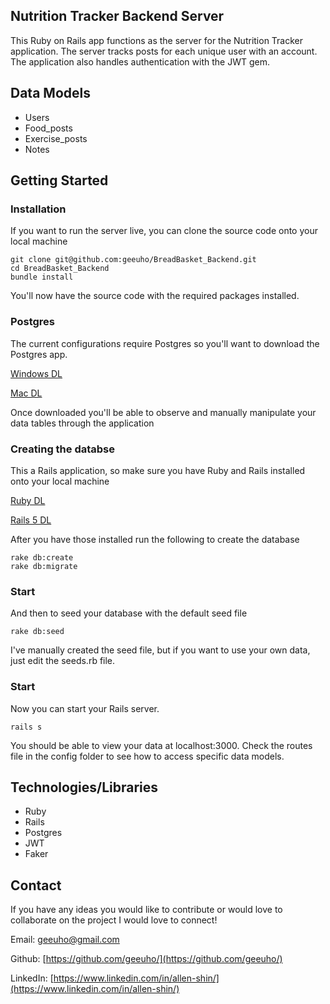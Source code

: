 ## Nutrition Tracker Backend Server

This Ruby on Rails app functions as the server for the Nutrition Tracker application. The server tracks posts for each unique user with an account. The application also handles authentication with the JWT gem. 

## Data Models

- Users
- Food_posts
- Exercise_posts
- Notes

## Getting Started

### Installation

If you want to run the server live, you can clone the source code onto your local machine

```
git clone git@github.com:geeuho/BreadBasket_Backend.git
cd BreadBasket_Backend
bundle install 
```

You'll now have the source code with the required packages installed. 

### Postgres

The current configurations require Postgres so you'll want to download the Postgres app.

[Windows DL](https://www.postgresql.org/download/windows/)

[Mac DL](https://postgresapp.com/downloads.html)

Once downloaded you'll be able to observe and manually manipulate your data tables through the application

### Creating the databse

This a Rails application, so make sure you have Ruby and Rails installed onto your local machine

[Ruby DL](https://www.ruby-lang.org/en/downloads/)

[Rails 5 DL](https://rubyonrails.org/)

After you have those installed run the following to create the database

```
rake db:create
rake db:migrate
```

### Start

And then to seed your database with the default seed file

```
rake db:seed
```

I've manually created the seed file, but if you want to use your own data, just edit the seeds.rb file. 

### Start

Now you can start your Rails server.

``` 
rails s
```

You should be able to view your data at localhost:3000. Check the routes file in the config folder to see how to access specific data models. 

## Technologies/Libraries  

- Ruby
- Rails
- Postgres
- JWT
- Faker

## Contact

If you have any ideas you would like to contribute or would love to collaborate on the project I would love to connect!

Email: geeuho@gmail.com 

Github: [https://github.com/geeuho/](https://github.com/geeuho/)

LinkedIn: [https://www.linkedin.com/in/allen-shin/](https://www.linkedin.com/in/allen-shin/)
